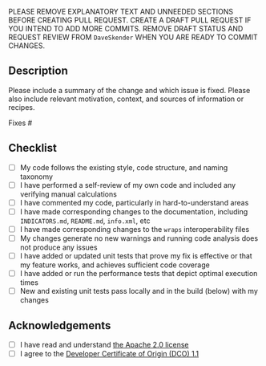 PLEASE REMOVE EXPLANATORY TEXT AND UNNEEDED SECTIONS BEFORE CREATING PULL REQUEST.  CREATE A DRAFT PULL REQUEST IF YOU INTEND TO ADD MORE COMMITS.  REMOVE DRAFT STATUS AND REQUEST REVIEW FROM `DaveSkender` WHEN YOU ARE READY TO COMMIT CHANGES.

## Description

Please include a summary of the change and which issue is fixed. Please also include relevant motivation, context, and sources of information or recipes.

Fixes #<!--(add issue number)-->

## Checklist

- [ ] My code follows the existing style, code structure, and naming taxonomy
- [ ] I have performed a self-review of my own code and included any verifying manual calculations
- [ ] I have commented my code, particularly in hard-to-understand areas
- [ ] I have made corresponding changes to the documentation, including `INDICATORS.md`, `README.md`, `info.xml`, etc
- [ ] I have made corresponding changes to the `wraps` interoperability files
- [ ] My changes generate no new warnings and running code analysis does not produce any issues
- [ ] I have added or updated unit tests that prove my fix is effective or that my feature works, and achieves sufficient code coverage
- [ ] I have added or run the performance tests that depict optimal execution times
- [ ] New and existing unit tests pass locally and in the build (below) with my changes

## Acknowledgements

- [ ] I have read and understand [the Apache 2.0 license](https://opensource.org/licenses/Apache-2.0)
- [ ] I agree to the [Developer Certificate of Origin (DCO) 1.1](https://developercertificate.org)

